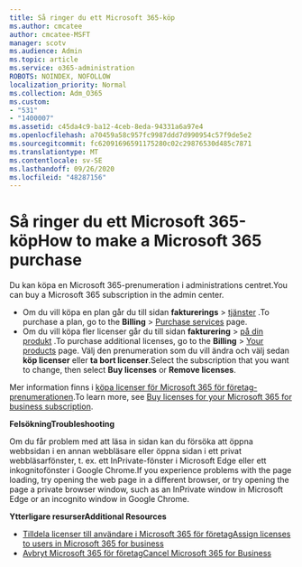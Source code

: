 ```yaml
---
title: Så ringer du ett Microsoft 365-köp
ms.author: cmcatee
author: cmcatee-MSFT
manager: scotv
ms.audience: Admin
ms.topic: article
ms.service: o365-administration
ROBOTS: NOINDEX, NOFOLLOW
localization_priority: Normal
ms.collection: Adm_O365
ms.custom:
- "531"
- "1400007"
ms.assetid: c45da4c9-ba12-4ceb-8eda-94331a6a97e4
ms.openlocfilehash: a70459a58c957fc9987ddd7d990954c57f9de5e2
ms.sourcegitcommit: fc62091696591175280c02c29876530d485c7871
ms.translationtype: MT
ms.contentlocale: sv-SE
ms.lasthandoff: 09/26/2020
ms.locfileid: "48287156"
---
```

# <a name="how-to-make-a-microsoft-365-purchase"></a><span data-ttu-id="f87af-102">Så ringer du ett Microsoft 365-köp</span><span class="sxs-lookup"><span data-stu-id="f87af-102">How to make a Microsoft 365 purchase</span></span>

<span data-ttu-id="f87af-103">Du kan köpa en Microsoft 365-prenumeration i administrations centret.</span><span class="sxs-lookup"><span data-stu-id="f87af-103">You can buy a Microsoft 365 subscription in the admin center.</span></span>
  
- <span data-ttu-id="f87af-104">Om du vill köpa en plan går du till sidan **fakturerings** \> [tjänster](https://go.microsoft.com/fwlink/p/?linkid=868433) .</span><span class="sxs-lookup"><span data-stu-id="f87af-104">To purchase a plan, go to the **Billing** \> [Purchase services](https://go.microsoft.com/fwlink/p/?linkid=868433) page.</span></span>
- <span data-ttu-id="f87af-105">Om du vill köpa fler licenser går du till sidan **fakturering** \> [på din produkt](https://go.microsoft.com/fwlink/p/?linkid=842054) .</span><span class="sxs-lookup"><span data-stu-id="f87af-105">To purchase additional licenses, go to the **Billing** \> [Your products](https://go.microsoft.com/fwlink/p/?linkid=842054) page.</span></span> <span data-ttu-id="f87af-106">Välj den prenumeration som du vill ändra och välj sedan **köp licenser** eller **ta bort licenser**.</span><span class="sxs-lookup"><span data-stu-id="f87af-106">Select the subscription that you want to change, then select **Buy licenses** or **Remove licenses**.</span></span>
  
<span data-ttu-id="f87af-107">Mer information finns i [köpa licenser för Microsoft 365 för företag-prenumerationen](https://docs.microsoft.com/microsoft-365/commerce/licenses/buy-licenses#buy-or-remove-licenses-for-your-business-subscription).</span><span class="sxs-lookup"><span data-stu-id="f87af-107">To learn more, see [Buy licenses for your Microsoft 365 for business subscription](https://docs.microsoft.com/microsoft-365/commerce/licenses/buy-licenses#buy-or-remove-licenses-for-your-business-subscription).</span></span>

<span data-ttu-id="f87af-108">**Felsökning**</span><span class="sxs-lookup"><span data-stu-id="f87af-108">**Troubleshooting**</span></span>

<span data-ttu-id="f87af-109">Om du får problem med att läsa in sidan kan du försöka att öppna webbsidan i en annan webbläsare eller öppna sidan i ett privat webbläsarfönster, t. ex. ett InPrivate-fönster i Microsoft Edge eller ett inkognitofönster i Google Chrome.</span><span class="sxs-lookup"><span data-stu-id="f87af-109">If you experience problems with the page loading, try opening the web page in a different browser, or try opening the page a private browser window, such as an InPrivate window in Microsoft Edge or an incognito window in Google Chrome.</span></span>

<span data-ttu-id="f87af-110">**Ytterligare resurser**</span><span class="sxs-lookup"><span data-stu-id="f87af-110">**Additional Resources**</span></span>
  
- [<span data-ttu-id="f87af-111">Tilldela licenser till användare i Microsoft 365 för företag</span><span class="sxs-lookup"><span data-stu-id="f87af-111">Assign licenses to users in Microsoft 365 for business</span></span>](https://docs.microsoft.com/microsoft-365/admin/add-users/add-users)
- [<span data-ttu-id="f87af-112">Avbryt Microsoft 365 för företag</span><span class="sxs-lookup"><span data-stu-id="f87af-112">Cancel Microsoft 365 for Business</span></span>](https://docs.microsoft.com/microsoft-365/commerce/subscriptions/cancel-your-subscription)